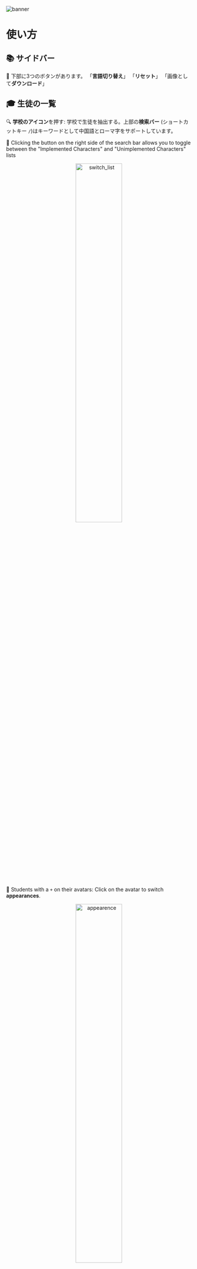 ![banner](./assets/演示2.webp)

# 使い方

## 📚 サイドバー 

💾 下部に3つのボタンがあります。 「**言語切り替え**」 「**リセット**」 「画像として**ダウンロード**」

## 🎓 生徒の一覧 

🔍 **学校のアイコン**を押す: 学校で生徒を抽出する。上部の**検索バー** (ショートカットキー `/`)はキーワードとして中国語とローマ字をサポートしています。

📜 Clicking the button on the right side of the search bar allows you to toggle between the "Implemented Characters" and "Unimplemented Characters" lists

<p align="center">
<img src="../public/img/switchlsit.webp" alt="switch_list" style="width:50%">
</p>

🔄 Students with a `+` on their avatars: Click on the avatar to switch **appearances**.

<p align="center">
<img src="../public/img/appearence.webp" alt="appearence" style="width:50%">
</p>


📝 Upon entering the editing interface, selecting students from the list will add them to the candidate list in the bottom right corner for easy access

## 🖌️ Edit

In the editing interface, there are the "Message Bar" and the "Candidate List" at the bottom

### 🎭 Select a Role

The first four items in the candidate list are "**Sensei**", "**Story Event**", "**Reply Box**", and "**System Message**". The last button is for **adding custom characters**.

<p align="center">
<img src="../public/img/sendbar.webp" alt="sendbar" style="width:50%">
</p>

### 🌄 Send Messages

After selecting a role, you can **send messages or images** in the message bar (size limit is 1MB). 

If the current role is a teacher or student, clicking on the avatar in the message bar allows you to send in-game chatroom **stickers**. In addition, student face variations is considered as a kind of special stickers too.

<p align="center">
<img src="../public/img/stickers.webp" alt="stickers" style="width:45%">
<img src="../public/img/stickers2.webp" alt="face variations" style="width:45%">
</p>


### ✏️ Edit Messages

You can use a syntax similar to [markdown](https://www.markdownguide.org/basic-syntax/) to send some **special text styles**.

Try sending an "`# Here is a Biiiig text`" message ~

| Usage |
| ---- |
| \# Heading level 1 |
| \#\# Heading level 2 |
| \#\#\# Heading level 3 |
| \*\*Bold text\*\* |
| \*Italic text\* |
| \*\*\*Bold italic text\*\*\* |
| \~\~Delete line\~\~ |
| \[color:red;font-size:10px](Font style) |

> The bold style of this font may not display correctly on certain browsers.
>
> Escaping can be achieved by using the backslash character \ (for `#`, `*`, `~`). For example, `\#` will output # instead of being interpreted as a heading.


Following the **WYSIWYG** (What you see is what you get) design philosophy, elements can still be directly edited after sending messages, such as modifying, dragging, deleting, etc. 

- **Modifying**: Supports editing *text*, *character names*, and *images*.
  - For " *Text* " and " Character name ", simply click to reveal a text box for editing.
  - For " *Image* ", click to upload a new image.
  - For " *Reply* ", pressing Enter will bring up the next option.
- **Dragging**: Holding and moving messages up and down can adjust the order between messages.
- **Deleting**: When the cursor *hovers* over an element, the delete button `x` will appear near the element.
- **Inserting**: When the cursor is *hovering* over an element, the insert button `↲` appears, then the message will be inserted here.
- **Shortcut key**: undo `Ctrl+Z`, redo `Ctrl+Shift+Z`, and line break `Shift+Enter`

<p align="center">
<img src="../public/img/edit.webp" alt="edit" style="width:50%">
</p>

### 📜 Interrupt the Message Flow

Normally, messages from a single student are continuous. If you wish to interrupt the message flow, you can try clicking below the "avatar" in the student's message.

<div align="center">
<img src="../public/img/splitmessage.webp" alt="split" style="width:50%">

<p>via <a href="https://twitter.com/YuzuTalkJP/status/1421448297030381569">Yuzutalk</a> </p>
</div>

## ⚙️ Settings Interface Interface

Click on the gear icon in the upper right corner to access the settings. You can switch to the **Yuzutalk theme**, enable **full-screen** mode, and import or export your conversations.

In the experimental features, there is also an option to export your conversations as a **sharefile**. This file allows others to watch your story in animated form. Please prepare the **Chat with Arona** feature using the openai-api on your own.

<p align="center">
<img src="./assets/setting.webp" alt="setting" style="width:50%">
</p>

## 🌟 Others

The application is adapted for mobile devices, but due to limited capabilities, it's recommended to use it on a computer for a better experience 💻📱

If you notice any omissions or mistakes, **please feel free to raise an [issue](https://github.com/U1805/momotalk/issues) or submit a [pull request](https://github.com/U1805/momotalk/pulls) for correction**. Of course, ideas and optimizations for features and code are also very much welcomed ❤️

![thanks](../public/img/kyk.gif)